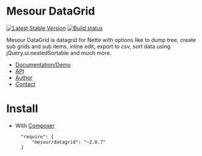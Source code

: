 # Mesour DataGrid

[![Latest Stable Version](https://img.shields.io/github/release/mesour/datagrid.svg)](https://github.com/mesour/DataGrid/releases "Latest Stable Version") [![Build status](https://img.shields.io/travis/mesour/DataGrid.svg)](https://travis-ci.org/mesour/DataGrid "Build status")

Mesour DataGrid is datagrid for Nette with options like to dump tree, create sub grids and sub items, inline edit, export to csv, sort data using jQuery.ui.nestedSortable and much more.

- [Documentation/Demo](http://grid.mesour.com)
- [API](http://apis.mesour.com/api/DataGrid2.0.7/)
- [Author](http://mesour.com)
- [Contact](http://mesour.com/contact)

# Install

- With [Composer](https://getcomposer.org)

        "require": {
            "mesour/datagrid": "~2.0.7"
        }
